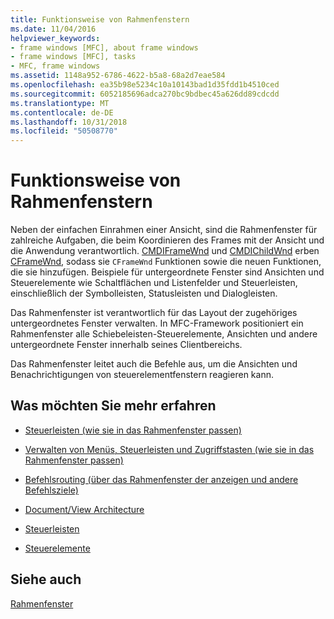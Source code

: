 ```yaml
---
title: Funktionsweise von Rahmenfenstern
ms.date: 11/04/2016
helpviewer_keywords:
- frame windows [MFC], about frame windows
- frame windows [MFC], tasks
- MFC, frame windows
ms.assetid: 1148a952-6786-4622-b5a8-68a2d7eae584
ms.openlocfilehash: ea35b98e5234c10a10143bad1d35fdd1b4510ced
ms.sourcegitcommit: 6052185696adca270bc9bdbec45a626dd89cdcdd
ms.translationtype: MT
ms.contentlocale: de-DE
ms.lasthandoff: 10/31/2018
ms.locfileid: "50508770"
---
```

# <a name="what-frame-windows-do"></a>Funktionsweise von Rahmenfenstern

Neben der einfachen Einrahmen einer Ansicht, sind die Rahmenfenster für zahlreiche Aufgaben, die beim Koordinieren des Frames mit der Ansicht und die Anwendung verantwortlich. [CMDIFrameWnd](../mfc/reference/cmdiframewnd-class.md) und [CMDIChildWnd](../mfc/reference/cmdichildwnd-class.md) erben [CFrameWnd](../mfc/reference/cframewnd-class.md), sodass sie `CFrameWnd` Funktionen sowie die neuen Funktionen, die sie hinzufügen. Beispiele für untergeordnete Fenster sind Ansichten und Steuerelemente wie Schaltflächen und Listenfelder und Steuerleisten, einschließlich der Symbolleisten, Statusleisten und Dialogleisten.

Das Rahmenfenster ist verantwortlich für das Layout der zugehöriges untergeordnetes Fenster verwalten. In MFC-Framework positioniert ein Rahmenfenster alle Schiebeleisten-Steuerelemente, Ansichten und andere untergeordnete Fenster innerhalb seines Clientbereichs.

Das Rahmenfenster leitet auch die Befehle aus, um die Ansichten und Benachrichtigungen von steuerelementfenstern reagieren kann.

## <a name="what-do-you-want-to-know-more-about"></a>Was möchten Sie mehr erfahren

- [Steuerleisten (wie sie in das Rahmenfenster passen)](../mfc/control-bars.md)

- [Verwalten von Menüs, Steuerleisten und Zugriffstasten (wie sie in das Rahmenfenster passen)](../mfc/managing-menus-control-bars-and-accelerators.md)

- [Befehlsrouting (über das Rahmenfenster der anzeigen und andere Befehlsziele)](../mfc/command-routing.md)

- [Document/View Architecture](../mfc/document-view-architecture.md)

- [Steuerleisten](../mfc/control-bars.md)

- [Steuerelemente](../mfc/controls-mfc.md)

## <a name="see-also"></a>Siehe auch

[Rahmenfenster](../mfc/frame-windows.md)

